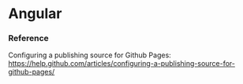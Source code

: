 # Angular 

### Reference
Configuring a publishing source for Github Pages: https://help.github.com/articles/configuring-a-publishing-source-for-github-pages/
